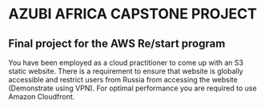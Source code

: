 # AZUBI AFRICA CAPSTONE PROJECT
## Final project for the AWS Re/start program

You have been employed as a cloud practitioner to come up with an S3 static website. There is a requirement to ensure that website is globally accessible and restrict users from Russia from accessing the website (Demonstrate using VPN). For optimal performance you are required to use Amazon Cloudfront.
